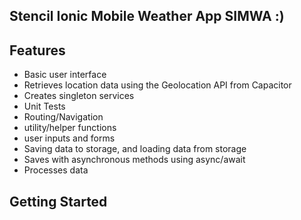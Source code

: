 ## Stencil Ionic Mobile Weather App SIMWA :)

## Features

* Basic user interface
* Retrieves location data using the Geolocation API from Capacitor
* Creates singleton services
* Unit Tests
* Routing/Navigation
* utility/helper functions
* user inputs and forms
* Saving data to storage, and loading data from storage
* Saves with asynchronous methods using async/await
* Processes data


## Getting Started


